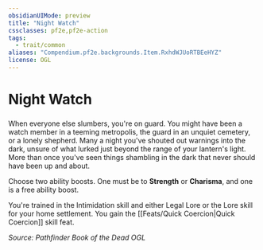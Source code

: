 ```yaml
---
obsidianUIMode: preview
title: "Night Watch"
cssclasses: pf2e,pf2e-action
tags:
  - trait/common
aliases: "Compendium.pf2e.backgrounds.Item.RxhdWJUoRTBEeHYZ"
license: OGL
---
```

# Night Watch

### 






When everyone else slumbers, you're on guard. You might have been a watch member in a teeming metropolis, the guard in an unquiet cemetery, or a lonely shepherd. Many a night you've shouted out warnings into the dark, unsure of what lurked just beyond the range of your lantern's light. More than once you've seen things shambling in the dark that never should have been up and about.

Choose two ability boosts. One must be to **Strength** or **Charisma**, and one is a free ability boost.

You're trained in the Intimidation skill and either Legal Lore or the Lore skill for your home settlement. You gain the [[Feats/Quick Coercion|Quick Coercion]] skill feat.

*Source: Pathfinder Book of the Dead*
*OGL*